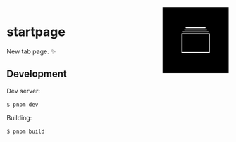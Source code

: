 <img src="public/icons/logo.png" align="right" width="150" />

# startpage

New tab page. ✨

## Development

Dev server:

```shell
$ pnpm dev
```

Building:

```shell
$ pnpm build
```
